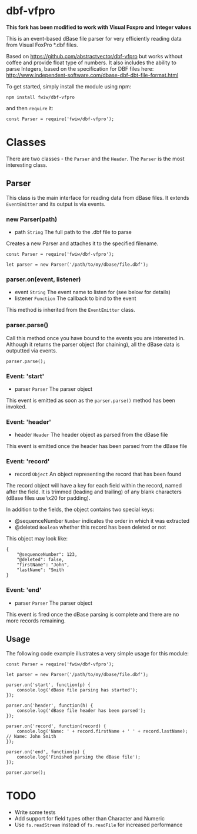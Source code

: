 # dbf-vfpro

**This fork has been modified to work with Visual Foxpro and Integer values**

This is an event-based dBase file parser for very efficiently reading data from Visual FoxPro \*.dbf files.

Based on https://github.com/abstractvector/dbf-vfpro but works without coffee and provide float type of numbers. It also includes the ability to parse Integers, based on the specification for DBF files here: http://www.independent-software.com/dbase-dbf-dbt-file-format.html

To get started, simply install the module using npm:

    npm install fwiw/dbf-vfpro

and then `require` it:

    const Parser = require('fwiw/dbf-vfpro');

# Classes

There are two classes - the `Parser` and the `Header`. The `Parser` is the most interesting class.

## Parser

This class is the main interface for reading data from dBase files. It extends `EventEmitter` and its output is via events.

### new Parser(path)

- path `String` The full path to the .dbf file to parse

Creates a new Parser and attaches it to the specified filename.

    const Parser = require('fwiw/dbf-vfpro');

    let parser = new Parser('/path/to/my/dbase/file.dbf');

### parser.on(event, listener)

- event `String` The event name to listen for (see below for details)
- listener `Function` The callback to bind to the event

This method is inherited from the `EventEmitter` class.

### parser.parse()

Call this method once you have bound to the events you are interested in. Although it returns the parser object (for chaining), all the dBase data is outputted via events.

    parser.parse();

### Event: 'start'

- parser `Parser` The parser object

This event is emitted as soon as the `parser.parse()` method has been invoked.

### Event: 'header'

- header `Header` The header object as parsed from the dBase file

This event is emitted once the header has been parsed from the dBase file

### Event: 'record'

- record `Object` An object representing the record that has been found

The record object will have a key for each field within the record, named after the field. It is trimmed (leading and trailing) of any blank characters (dBase files use \x20 for padding).

In addition to the fields, the object contains two special keys:

- @sequenceNumber `Number` indicates the order in which it was extracted
- @deleted `Boolean` whether this record has been deleted or not

This object may look like:

    {
        "@sequenceNumber": 123,
        "@deleted": false,
        "firstName": "John",
        "lastName": "Smith
    }

### Event: 'end'

- parser `Parser` The parser object

This event is fired once the dBase parsing is complete and there are no more records remaining.

## Usage

The following code example illustrates a very simple usage for this module:

    const Parser = require('fwiw/dbf-vfpro');

    let parser = new Parser('/path/to/my/dbase/file.dbf');

    parser.on('start', function(p) {
        console.log('dBase file parsing has started');
    });

    parser.on('header', function(h) {
        console.log('dBase file header has been parsed');
    });

    parser.on('record', function(record) {
        console.log('Name: ' + record.firstName + ' ' + record.lastName); // Name: John Smith
    });

    parser.on('end', function(p) {
        console.log('Finished parsing the dBase file');
    });

    parser.parse();

# TODO

- Write some tests
- Add support for field types other than Character and Numeric
- Use `fs.readStream` instead of `fs.readFile` for increased performance
